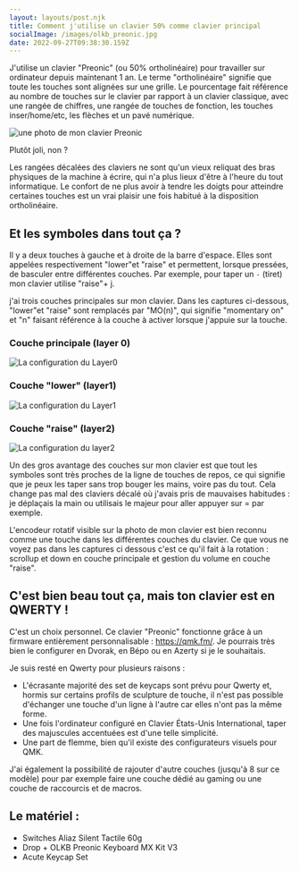 ```yaml
---
layout: layouts/post.njk
title: Comment j'utilise un clavier 50% comme clavier principal
socialImage: /images/olkb_preonic.jpg
date: 2022-09-27T09:38:30.159Z
---
```



J﻿'utilise un clavier "Preonic" (ou 50% ortholinéaire) pour travailler sur ordinateur depuis maintenant 1 an. Le terme "ortholinéaire" signifie que toute les touches sont alignées sur une grille. Le pourcentage fait référence au nombre de touches sur le clavier par rapport à un clavier classique, avec une rangée de chiffres, une rangée de touches de fonction, les touches inser/home/etc, les flèches et un pavé numérique.

![une photo de mon clavier Preonic](/images/olkb_preonic.jpg "mon clavier Preonic")

P﻿lutôt joli, non ?

L﻿es rangées décalées des claviers ne sont qu'un vieux reliquat des bras physiques de la machine à écrire, qui n'a plus lieux d'être à l'heure du tout informatique. Le confort de ne plus avoir à tendre les doigts pour atteindre certaines touches est un vrai plaisir une fois habitué à la disposition ortholinéaire.

## E﻿t les symboles dans tout ça ?

I﻿l y a deux touches à gauche et à droite de la barre d'espace. Elles sont appelées respectivement "lower"et "raise" et permettent, lorsque pressées, de basculer entre différentes couches. Par exemple, pour taper un `-` (tiret) mon clavier utilise "raise"+ j.

j﻿'ai trois couches principales sur mon clavier. Dans les captures ci-dessous, "lower"et "raise" sont remplacés par "MO(n)", qui signifie "momentary on" et "n" faisant référence à la couche à activer lorsque j'appuie sur la touche.

### Couche principale (layer 0)

![La configuration du Layer0](/images/layer0.png "Layer 0")

### C﻿ouche "lower" (layer1)

![La configuration du Layer1](/images/layer1.png "Layer 1")

### C﻿ouche "raise" (layer2)

![La configuration du layer2](/images/layer2.png "Layer 2")



U﻿n des gros avantage des couches sur mon clavier est que tout les symboles sont très proches de la ligne de touches de repos, ce qui signifie que je peux les taper sans trop bouger les mains, voire pas du tout. Cela change pas mal des claviers décalé où j'avais pris de mauvaises habitudes : je déplaçais la main ou utilisais le majeur pour aller appuyer sur = par exemple.

L﻿'encodeur rotatif visible sur la photo de mon clavier est bien reconnu comme une touche dans les différentes couches du clavier. Ce que vous ne voyez pas dans les captures ci dessous c'est ce qu'il fait à la rotation : scrollup et down en couche principale et gestion du volume en couche "raise".

## C'est bien beau tout ça, mais ton clavier est en QWERTY !

C﻿'est un choix personnel. Ce clavier "Preonic" fonctionne grâce à un firmware entièrement personnalisable : https://qmk.fm/. Je pourrais très bien le configurer en Dvorak, en Bépo ou en Azerty si je le souhaitais.

J﻿e suis resté en Qwerty pour plusieurs raisons :

* L'écrasante majorité des set de keycaps sont prévu pour Qwerty et, hormis sur certains profils de sculpture de touche, il n'est pas possible d'échanger une touche d'un ligne à l'autre car elles n'ont pas la même forme.
* U﻿ne fois l'ordinateur configuré en Clavier États-Unis International, taper des majuscules accentuées est d'une telle simplicité.
* Une part de flemme, bien qu'il existe des configurateurs visuels pour QMK.

J﻿'ai également la possibilité de rajouter d'autre couches  (jusqu'à 8 sur ce modèle) pour par exemple faire une couche dédié au gaming ou une couche de raccourcis et de macros.

## L﻿e matériel :

* S﻿witches Aliaz Silent Tactile 60g
* Drop + OLKB Preonic Keyboard MX Kit V3
* Acute Keycap Set
